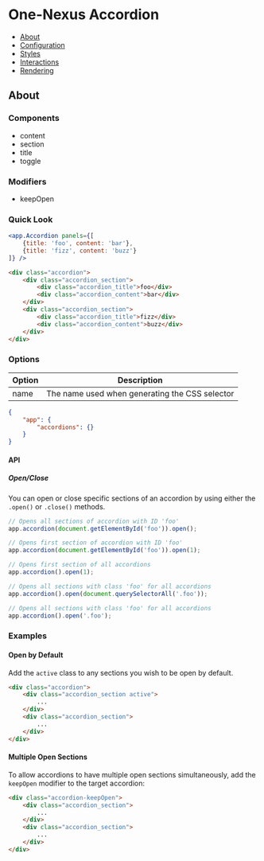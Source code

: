 # One-Nexus Accordion

* [About]()
* [Configuration]()
* [Styles]()
* [Interactions]()
* [Rendering]()

## About

### Components

* content
* section
* title
* toggle

### Modifiers

* keepOpen

### Quick Look

```jsx
<app.Accordion panels={[
    {title: 'foo', content: 'bar'},
    {title: 'fizz', content: 'buzz'}
]} />
```

```html
<div class="accordion">
    <div class="accordion_section">
        <div class="accordion_title">foo</div>
        <div class="accordion_content">bar</div>
    </div>
    <div class="accordion_section">
        <div class="accordion_title">fizz</div>
        <div class="accordion_content">buzz</div>
    </div>
</div>
```

### Options

<table class="table">
    <thead>
        <tr>
            <th>Option</th>
            <th>Description</th>
        </tr>
    </thead>
    <tbody>
        <tr>
            <td>name</td>
            <td>The name used when generating the CSS selector</td>
        </tr>
    </tbody>
</table>


```json
{
    "app": {
        "accordions": {}
    }
}
```

#### API

##### Open/Close

You can open or close specific sections of an accordion by using either the `.open()` or `.close()` methods.

```js
// Opens all sections of accordion with ID 'foo'
app.accordion(document.getElementById('foo')).open();

// Opens first section of accordion with ID 'foo'
app.accordion(document.getElementById('foo')).open(1);

// Opens first section of all accordions
app.accordion().open(1);

// Opens all sections with class 'foo' for all accordions
app.accordion().open(document.querySelectorAll('.foo'));

// Opens all sections with class 'foo' for all accordions
app.accordion().open('.foo');
```

### Examples

#### Open by Default

Add the `active` class to any sections you wish to be open by default.

```html
<div class="accordion">
    <div class="accordion_section active">
        ...
    </div>
    <div class="accordion_section">
        ...
    </div>
</div>
```

#### Multiple Open Sections

To allow accordions to have multiple open sections simultaneously, add the `keepOpen` modifier to the target accordion:

```html
<div class="accordion-keepOpen">
    <div class="accordion_section">
        ...
    </div>
    <div class="accordion_section">
        ...
    </div>
</div>
```
